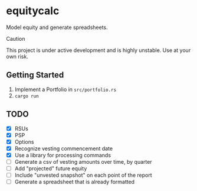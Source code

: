 # equitycalc

Model equity and generate spreadsheets.

> [!CAUTION]
> This project is under active development and is highly unstable. Use at your own risk.

## Getting Started
1. Implement a Portfolio in `src/portfolio.rs`
1. `cargo run`

## TODO
- [x] RSUs
- [x] PSP
- [x] Options
- [x] Recognize vesting commencement date
- [x] Use a library for processing commands
- [ ] Generate a csv of vesting amounts over time, by quarter
- [ ] Add "projected" future equity
- [ ] Include "unvested snapshot" on each point of the report
- [ ] Generate a spreadsheet that is already formatted
